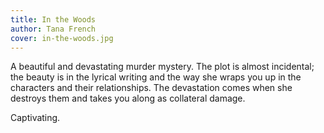 ```yaml
---
title: In the Woods
author: Tana French
cover: in-the-woods.jpg
---
```

A beautiful and devastating murder mystery. The plot is almost incidental; the beauty is in the lyrical writing and the way she wraps you up in the characters and their relationships. The devastation comes when she destroys them and takes you along as collateral damage. 

Captivating.
